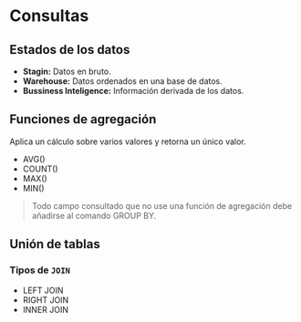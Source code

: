 # Consultas

## Estados de los datos
- **Stagin:** Datos en bruto.
- **Warehouse:** Datos ordenados en una base de datos.
- **Bussiness Inteligence:** Información derivada de los datos.

## Funciones de agregación

Aplica un cálculo sobre varios valores y retorna un único valor.

- AVG()
- COUNT()
- MAX()
- MIN()

> Todo campo consultado que no use una función de agregación debe añadirse al comando GROUP BY.

## Unión de tablas

### Tipos de `JOIN`

- LEFT JOIN
- RIGHT JOIN
- INNER JOIN

